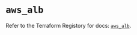 # `aws_alb`

Refer to the Terraform Registory for docs: [`aws_alb`](https://registry.terraform.io/providers/hashicorp/aws/5.31.0/docs/resources/alb).
